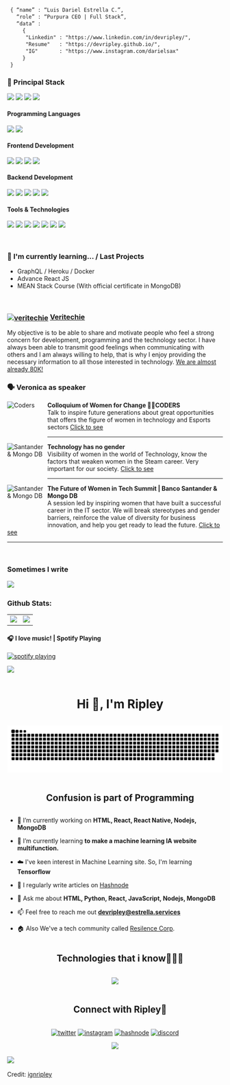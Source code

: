 <!--div style="text-align:center"><img src="./img/welcome.png" alt="background" style="width:70%; margin-left:auto; margin-right:auto; display: block; width:300px"/></div-->

```shell
 { “name” : “Luis Dariel Estrella C.”,
   “role” : “Purpura CEO | Full Stack”,
   “data” : 
     { 
      "Linkedin" : "https://www.linkedin.com/in/devripley/", 
      "Resume"   : "https://devripley.github.io/",
      "IG"       : "https://www.instagram.com/darielsax"
     }
 }
```

<h3>
  🚀 Principal Stack
</h3> 
<p>
  <img src="https://img.shields.io/badge/MongoDB-white?style=for-the-badge&logo=mongodb&logoColor=4EA94B">
  <img src="https://img.shields.io/badge/Java-000000?style=for-the-badge&logo=undertale&logoColor=white">
  <img src="https://img.shields.io/badge/MySQL-20232A?style=for-the-badge&logo=mysql&logoColor=61DAFB">
  <img src="https://img.shields.io/badge/Node.js-339933?style=for-the-badge&logo=nodedotjs&logoColor=white">
</p>
  
<h4>Programming Languages</h4>
<p>
  <img src="https://img.shields.io/badge/JavaScript-F7DF1E?style=for-the-badge&logo=javascript&logoColor=white">
  <img src="https://img.shields.io/badge/Python-3776AB?style=for-the-badge&logo=python&logoColor=white">
</p>
<h4>Frontend Development</h4>
<p>
  <img src="https://img.shields.io/badge/HTML5-E34F26?style=for-the-badge&logo=html5&logoColor=white">
  <img src="https://img.shields.io/badge/CSS3-1572B6?style=for-the-badge&logo=css3&logoColor=white">
  <img src="https://img.shields.io/badge/React-20232A?style=for-the-badge&logo=react&logoColor=61DAFB">
  <img src="https://img.shields.io/badge/Angular-DD0031?style=for-the-badge&logo=angular&logoColor=white">
</p>
<h4>Backend Development</h4>
<p>
  <img src="https://img.shields.io/badge/Node.js-339933?style=for-the-badge&logo=nodedotjs&logoColor=white">
  <img src="https://img.shields.io/badge/Express.js-000000?style=for-the-badge&logo=express&logoColor=white">
  <img src="https://img.shields.io/badge/MongoDB-white?style=for-the-badge&logo=mongodb&logoColor=4EA94B">
   <img src="https://img.shields.io/badge/Mongoose-00C58E?style=for-the-badge">
  <img src="https://img.shields.io/badge/MySQL-005C84?style=for-the-badge&logo=mysql&logoColor=white">
</p>
<h4>Tools & Technologies</h4>
<p>
  <img src="https://img.shields.io/badge/Git-F05032?style=for-the-badge&logo=git&logoColor=white">
  <img src="https://img.shields.io/badge/GitHub-100000?style=for-the-badge&logo=github&logoColor=white">
  <img src="https://img.shields.io/badge/Linux-FCC624?style=for-the-badge&logo=linux&logoColor=black">
  <img src="https://img.shields.io/badge/Notion-000000?style=for-the-badge&logo=notion&logoColor=white">
  <img src="https://img.shields.io/badge/Postman-FF6C37?style=for-the-badge&logo=Postman&logoColor=white">
  <img src="https://img.shields.io/badge/Heroku-430098?style=for-the-badge&logo=heroku&logoColor=white">
  <img src="https://img.shields.io/badge/Vercel-000000?style=for-the-badge&logo=vercel&logoColor=white">
</p>
</br>

### 🌱 I'm currently learning... / Last Projects

- GraphQL / Heroku / Docker 
- Advance React JS
- MEAN Stack Course (With official certificate in MongoDB)
</br>

### <a href="https://www.instagram.com/veritechie" target="blank"><img align="center" src="https://raw.githubusercontent.com/rahuldkjain/github-profile-readme-generator/master/src/images/icons/Social/instagram.svg" alt="veritechie" height="30" width="40" /></a>  <a href="https://www.instagram.com/veritechie" target="_blank">Veritechie</a>
My objective is to be able to share and motivate people who feel a strong concern for development, programming and the technology sector. I have always been able to transmit good feelings when communicating with others and I am always willing to help, that is why I enjoy providing the necessary information to all those interested in technology. <a href="https://www.instagram.com/veritechie" target="_blank">We are almost already 80K!</a>
</br>

### 🗣 Veronica as speaker
[<img align="left" height="94px" width="94px" alt="Coders" src="http://www.emperiial.de/wp-content/uploads/2020/01/9xEsZ-ph_400x400.jpg"/>](https://www.instagram.com/p/CcBYOECjp6s/) 
**Colloquium of Women for Change 👩‍💻CODERS** \
Talk to inspire future generations about great opportunities
that offers the figure of women in technology and Esports sectors [Click to see](https://www.instagram.com/p/CcBYOECjp6s/) 

---
[<img align="left" height="94px" width="94px" alt="Santander & Mongo DB" src="https://is5-ssl.mzstatic.com/image/thumb/Purple113/v4/04/bf/63/04bf633d-c2d9-032c-46e7-a92fe2208ab1/AppIcon-0-1x_U007emarketing-0-0-sRGB-85-220-0-10.png/1024x1024.jpg"/>](https://www.instagram.com/tv/CZzVgSdFGU1/?igshid=MDJmNzVkMjY%3D) 
**Technology has no gender** \
Visibility of women in the world of Technology, know the factors that weaken women in the Steam career. Very important for our society. [Click to see](https://www.instagram.com/tv/CZzVgSdFGU1/) 

---
[<img align="left" height="94px" width="94px" alt="Santander & Mongo DB" src="https://g.foolcdn.com/art/companylogos/square/mdb.png"/>](https://www.youtube.com/watch?v=MEkkblYUEOM) 
**The Future of Women in Tech Summit | Banco Santander & Mongo DB** \
A session led by inspiring women that have built a successful career in the IT sector. We will break stereotypes and gender barriers, reinforce the value of diversity for business innovation, and help you get ready to lead the future. [Click to see](https://www.youtube.com/watch?v=MEkkblYUEOM) 

--- 
</br>

### Sometimes I write 
 


<a href="https://dev.to/veritechie">  <img src="https://img.shields.io/badge/dev.to-0A0A0A?style=for-the-badge&logo=dev.to&logoColor=white"></a>

### Github Stats:

<table>
  <tr>
    <td valign="top"><img src="https://github-readme-stats.vercel.app/api/top-langs/?username=veroMoreno&theme=radical&card_width=450em)](https://github.com/veroMoreno/veroMoreno/github-readme-stats"/></td>
    <td valign="top"><img height="180em" src="https://github-readme-stats.vercel.app/api?username=veroMoreno&show_icons=true&hide_border=true&&count_private=true&include_all_commits=true&theme=radical&hide_stars=false" /></td>
  </tr>
</table>


#### 🎧 I love music! | Spotify Playing
[<img src="https://spotify-now-playing-kappa.vercel.app/api/spotify-playing" alt="spotify playing" width="350" />]()


<!--horizontal divider(gradiant)-->
<img src="https://user-images.githubusercontent.com/73097560/115834477-dbab4500-a447-11eb-908a-139a6edaec5c.gif">

<!--h1 without bottom border-->
<div id="user-content-toc">
  <ul align="center">
    <summary><h1 style="display: inline-block">Hi 👋, I'm Ripley</h1></summary>
  </ul>
</div>


<!--- ripley snake -->
<div align="center">
  <img  src="https://github.com/DevRipley/grid-snake/blob/6f9bc18d52e769a81ec2d24a8016044910934cdc/grid-snake.svg"
       alt="snake" /></a>
</div>


<!--h2 without bottom border-->
<div id="user-content-toc">
  <ul align="center">
    <summary><h2 style="display: inline-block">Confusion is part of Programming</h2></summary>
  </ul>
</div>


<!--Intro start-->
- 🔭 I’m currently working on **HTML, React, React Native, Nodejs, MongoDB**

- 🌱 I’m currently learning **to make a machine learning IA website multifunction.**

- ☁️ I've keen interest in Machine Learning site. So, I'm learning **Tensorflow**

- 📝 I regularly write articles on [Hashnode](https://ignripley.hashnode.dev/)

- 💬 Ask me about **HTML, Python, React, JavaScript, Nodejs, MongoDB**

- 📫 Feel free to reach me out **devripley@estrella.services**

- 🏠 Also We've a tech community called [Resilence Corp](https://discord.com).
<!--Intro end-->

<!--h1 without bottom border-->
<div id="user-content-toc">
  <ul align="center">
    <summary><h2 style="display: inline-block">Technologies that i know👨🏻‍💻</h2></summary>
  </ul>
</div>
<!--tech stack icons-->
<p align="center">
  <a href="https://skillicons.dev">
    <img src="https://skillicons.dev/icons?i=git,bootstrap,c,cpp,css,discord,docker,dynamodb,github,html,idea,java,js,kotlin,linux,md,materialui,mongodb,mysql,nextjs,nodejs,postman,py,react,redux,tailwind,ts,vscode&perline=14" />
  </a>
</p>


<!-- Connect with me -->
<!--h2 without bottom border-->
<div id="user-content-toc">
  <ul align="center">
    <summary><h2 style="display: inline-block">Connect with Ripley🤝</h2></summary>
  </ul>
</div>

<!--icons and links-->
<p align="center">
<a href="https://twitter.com/ignripley" target="blank"><img align="center" src="https://user-images.githubusercontent.com/88904952/234980676-61bfb021-ecc8-48f7-88e6-34c1b06c4a58.png" alt="twitter" height="50" width="50" /></a> 
<a href="https://www.instagram.com/ignripley/" target="blank"><img align="center" src="https://user-images.githubusercontent.com/88904952/234981169-2dd1e58f-4b7e-468c-8213-034ba62156c3.png" alt="instagram" height="50" width="50" /></a>
<a href="https://ignripley.hashnode.dev/" target="blank"><img align="center" src="https://user-images.githubusercontent.com/88904952/234982196-562aea17-5532-4550-8c08-1c7cb994a541.png" alt="hashnode" height="50" width="50" /></a>
<a href="https://discord.gg" target="blank"><img align="center" src="https://user-images.githubusercontent.com/88904952/234982627-019fd336-6248-453c-9b05-97c13fd1d207.png" alt="discord" height="50" width="50" /></a>
  
</p>


<!--profile visit count-->
<div align="center">
  
[![](https://visitcount.itsvg.in/api?id=ignripley&icon=3&color=6)](https://visitcount.itsvg.in)
  
</div>

<!--horizontal divider(gradiant)-->
<img src="https://user-images.githubusercontent.com/73097560/115834477-dbab4500-a447-11eb-908a-139a6edaec5c.gif">

Credit: [ignripley](https://github.com/ignripley)
